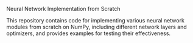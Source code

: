 Neural Network Implementation from Scratch

This repository contains code for implementing various neural network modules from scratch on NumPy, including different network layers and optimizers, and provides examples for testing their effectiveness.
 
